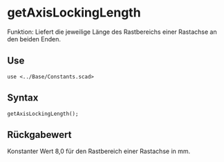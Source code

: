 # getAxisLockingLength

Funktion: Liefert die jeweilige Länge des Rastbereichs einer Rastachse an den beiden Enden.

## Use
```
use <../Base/Constants.scad>
```

## Syntax
```
getAxisLockingLength();
```

## Rückgabewert
Konstanter Wert 8,0 für den Rastbereich einer Rastachse in mm.

